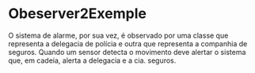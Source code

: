 # Obeserver2Exemple
O sistema de alarme, por sua vez, é observado por uma classe que representa a delegacia de polícia e outra que representa a companhia de seguros. Quando um sensor detecta o movimento deve alertar o sistema que, em cadeia, alerta a delegacia e a cia. seguros.
